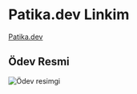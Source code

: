 # Patika.dev Linkim
[Patika.dev](https://app.patika.dev/ozanbyrm)

## Ödev Resmi
![Ödev resim](/assets/2022-11-02.png)gi
